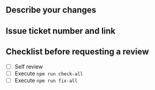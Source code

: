 ## Describe your changes

## Issue ticket number and link

## Checklist before requesting a review

- [ ] Self review
- [ ] Execute `npm run check-all`
- [ ] Execute `npm run fix-all`
